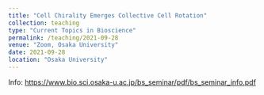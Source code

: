 ```yaml
---
title: "Cell Chirality Emerges Collective Cell Rotation"
collection: teaching
type: "Current Topics in Bioscience"
permalink: /teaching/2021-09-28
venue: "Zoom, Osaka University"
date: 2021-09-28
location: "Osaka University"
---
```


Info: https://www.bio.sci.osaka-u.ac.jp/bs_seminar/pdf/bs_seminar_info.pdf
